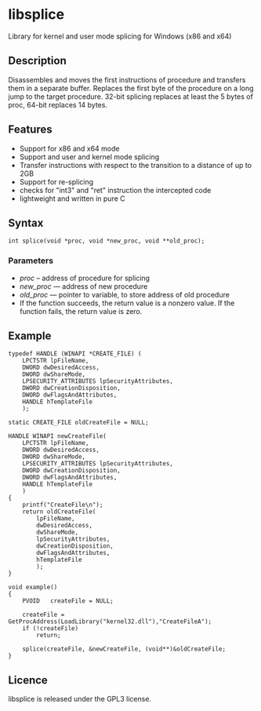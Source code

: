 libsplice
=========
Library for kernel and user mode splicing for Windows (x86 and x64)

Description
-----------
Disassembles and moves the first instructions of procedure and transfers them in a separate buffer. Replaces the first byte of the procedure on a long jump to the target procedure. 
32-bit splicing replaces at least the 5 bytes of proc, 64-bit replaces 14 bytes.

Features
--------
- Support for x86 and x64 mode
- Support and user and kernel mode splicing
- Transfer instructions with respect to the transition to a distance of up to 2GB
- Support for re-splicing
- checks for "int3" and "ret" instruction the intercepted code
- lightweight and written in pure C

Syntax
------
`int splice(void *proc, void *new_proc, void **old_proc);`

### Parameters

- *proc* – address of procedure for splicing
- *new_proc* — address of new procedure
- *old_proc* — pointer to variable, to store address of old procedure
- If the function succeeds, the return value is a nonzero value.
If the function fails, the return value is zero.

Example
-------
	typedef HANDLE (WINAPI *CREATE_FILE) (
		LPCTSTR lpFileName,
		DWORD dwDesiredAccess,
		DWORD dwShareMode,
		LPSECURITY_ATTRIBUTES lpSecurityAttributes,
		DWORD dwCreationDisposition,
		DWORD dwFlagsAndAttributes,
		HANDLE hTemplateFile
		);

	static CREATE_FILE oldCreateFile = NULL;

	HANDLE WINAPI newCreateFile(
		LPCTSTR lpFileName,
		DWORD dwDesiredAccess,
		DWORD dwShareMode,
		LPSECURITY_ATTRIBUTES lpSecurityAttributes,
		DWORD dwCreationDisposition,
		DWORD dwFlagsAndAttributes,
		HANDLE hTemplateFile
		)
	{
		printf("CreateFile\n");
		return oldCreateFile(
			lpFileName,
			dwDesiredAccess,
			dwShareMode,
			lpSecurityAttributes,
			dwCreationDisposition,
			dwFlagsAndAttributes,
			hTemplateFile
			);
	}

	void example()
	{
		PVOID	createFile = NULL;

		createFile = GetProcAddress(LoadLibrary("kernel32.dll"),"CreateFileA");
		if (!createFile)
			return;

		splice(createFile, &newCreateFile, (void**)&oldCreateFile;
	}
	
Licence
-------
libsplice is released under the GPL3 license.